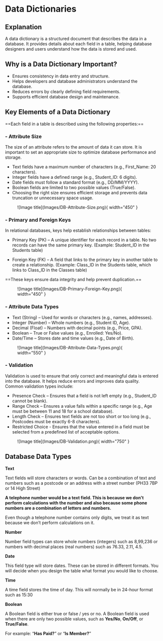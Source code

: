 # Data Dictionaries

## Explanation

A data dictionary is a structured document that describes the data in a database. It provides details about each field in a table, helping database designers and users understand how the data is stored and used.

## Why is a Data Dictionary Important?

* Ensures consistency in data entry and structure.
* Helps developers and database administrators understand the database.
* Reduces errors by clearly defining field requirements.
* Supports efficient database design and maintenance.

## Key Elements of a Data Dictionary

==Each field in a table is described using the following properties:==

### - Attribute Size

The size of an attribute refers to the amount of data it can store. It is important to set an appropriate size to optimize database performance and storage.

* Text fields have a maximum number of characters (e.g., First_Name: 20 characters).
* Integer fields have a defined range (e.g., Student_ID: 6 digits).
* Date fields must follow a standard format (e.g., DD/MM/YYYY).
* Boolean fields are limited to two possible values (True/False).
* Choosing the right size ensures efficient storage and prevents data truncation or unnecessary space usage.

<figure markdown="span">
![Image title](Images/DB-Attribute-Size.png){ width="450" }
<figcaption></figcaption>
</figure>

### - Primary and Foreign Keys

In relational databases, keys help establish relationships between tables:

* Primary Key (PK) – A unique identifier for each record in a table. No two records can have the same primary key. (Example: Student_ID in the Students table)

* Foreign Key (FK) – A field that links to the primary key in another table to create a relationship. (Example: Class_ID in the Students table, which links to Class_ID in the Classes table)

==These keys ensure data integrity and help prevent duplication.==

<figure markdown="span">
![Image title](Images/DB-Primary-Foreign-Key.png){ width="450" }
<figcaption></figcaption>
</figure>

### - Attribute Data Types

* Text (String) – Used for words or characters (e.g., names, addresses).
* Integer (Number) – Whole numbers (e.g., Student ID, Age).
* Decimal (Float) – Numbers with decimal points (e.g., Price, GPA).
* Boolean – True or False values (e.g., Enrolled: Yes/No).
* Date/Time – Stores date and time values (e.g., Date of Birth).

<figure markdown="span">
![Image title](Images/DB-Attribute-Data-Types.png){ width="550" }
<figcaption></figcaption>
</figure>

### - Validation

Validation is used to ensure that only correct and meaningful data is entered into the database. It helps reduce errors and improves data quality. Common validation types include:

* Presence Check – Ensures that a field is not left empty (e.g., Student_ID cannot be blank).
* Range Check – Ensures a value falls within a specific range (e.g., Age must be between 11 and 18 for a school database).
* Length Check – Ensures text fields are not too short or too long (e.g., Postcodes must be exactly 6-8 characters).
* Restricted Choice - Ensures that the value entered in a field must be selected from a predefined list of acceptable options. 

<figure markdown="span">
![Image title](Images/DB-Validation.png){ width="750" }
<figcaption></figcaption>
</figure>

## Database Data Types

__Text__

Text fields will store characters or words. 
Can be a combination of text and numbers such as a postcode or an address with a street number (PH33 7BP or 14 High Street)

__A telephone number would be a text field. This is because we don't perform calculations with the number and also because some phone numbers are a combination of letters and numbers.__

Even though a telephone number contains only digits, we treat it as text because we don’t perform calculations on it.

__Number__

Number field types can store whole numbers (integers) such as 8,99,236 or numbers with decimal places (real numbers) such as 76.33, 2.11, 4.5.

__Date__

This field type will store dates. These can be stored in different formats. You will decide when you design the table what format you would like to choose. 

__Time__

A time field stores the time of day. This will normally be in 24-hour format such as 15:30

__Boolean__

A Boolean field is either true or false / yes or no. A Boolean field is used when there are only two possible values, such as __Yes/No__, __On/Off__, or __True/False__.

For example: “__Has Paid?__” or “__Is Member?__”

